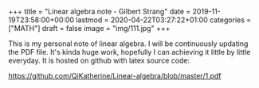 +++
title = "Linear algebra note - Gilbert Strang"
date = 2019-11-19T23:58:00+00:00
lastmod = 2020-04-22T03:27:22+01:00
categories = ["MATH"]
draft = false
image = "img/111.jpg"
+++

This is my personal note of linear algebra. I will be continuously updating the
PDF file. It's kinda huge work, hopefully I can achieving it little by little
everyday. It is hosted on github with latex source code:

<https://github.com/QiKatherine/Linear-algebra/blob/master/1.pdf>
